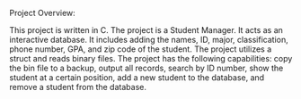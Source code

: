 Project Overview:

This project is written in C. The project is a Student Manager. It acts as an interactive database. It includes adding the names, ID, major, classification, phone number, GPA, and zip code of the student.
The project utilizes a struct and reads binary files. The project has the following capabilities: copy the bin file to a backup, output all records, search by ID number, show the student at a certain
position, add a new student to the database, and remove a student from the database.
